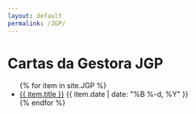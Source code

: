 ```yaml
---
layout: default
permalink: /JGP/
---
```


<h1>Cartas da Gestora JGP</h1>
<ul>
{% for item in site.JGP %}
  <li>
    <a href="{{ site.baseurl }}{{ item.url }}">{{ item.title }}</a>
    <span>{{ item.date | date: "%B %-d, %Y" }}</span>
  </li>
{% endfor %}
</ul>



